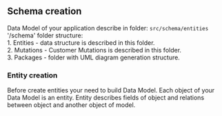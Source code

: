## Schema creation
Data Model of your application describe in folder: `src/schema/entities`
'/schema' folder structure:<br>1. Entities - data structure is described in this folder. <br>2. Mutations - Customer Mutations is described in this folder.<br>3. Packages - folder with UML diagram generation structure.
### Entity creation
Before create entities your need to build Data Model. Each object of your Data Model is an entity.
Entity describes fields of object and relations between object and another object of model.